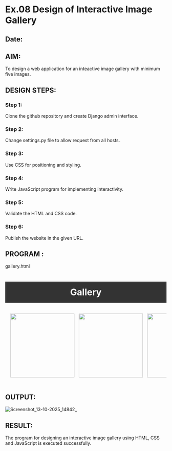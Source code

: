 # Ex.08 Design of Interactive Image Gallery
## Date:

## AIM:
To design a web application for an inteactive image gallery with minimum five images.

## DESIGN STEPS:

### Step 1:
Clone the github repository and create Django admin interface.

### Step 2:
Change settings.py file to allow request from all hosts.

### Step 3:
Use CSS for positioning and styling.

### Step 4:
Write JavaScript program for implementing interactivity.

### Step 5:
Validate the HTML and CSS code.

### Step 6:
Publish the website in the given URL.

## PROGRAM :

gallery.html

<!DOCTYPE html>
<html>
<head>
  <title>Gallery</title>
  <meta name="viewport" content="width=device-width, initial-scale=1">
</head>
<body style="margin:0;">
  <h1 style="text-align:center;background:#333;color:#fff;padding:1rem;">Gallery</h1>
  <div style="white-space:nowrap;overflow-x:auto;padding:1rem;">
    <img src="img1.jpg" style="height:200px;margin-right:10px;cursor:pointer" onclick="show(this)">
    <img src="img2.jpg" style="height:200px;margin-right:10px;cursor:pointer" onclick="show(this)">
    <img src="img3.jpg" style="height:200px;margin-right:10px;cursor:pointer" onclick="show(this)">
    <img src="img4.jpg" style="height:200px;margin-right:10px;cursor:pointer" onclick="show(this)">
   
  </div>
  <div id="m" style="display:none;position:fixed;top:0;left:0;width:100%;height:100%;background:#000c;z-index:1;">
    <span style="position:absolute;top:15px;right:35px;color:#fff;font-size:40px;cursor:pointer" onclick="m.style.display='none'">&times;</span>
    <img id="img" style="display:block;margin:5% auto;max-width:80%;">
  </div>
  <script>
    function show(el){img.src=el.src;m.style.display='block'}
  </script>
</body>
</html>

## OUTPUT:

![Screenshot_13-10-2025_14842_](https://github.com/user-attachments/assets/8e80b2ab-2b76-4e0c-ade8-e5d0ab64c02b)

## RESULT:
The program for designing an interactive image gallery using HTML, CSS and JavaScript is executed successfully.
